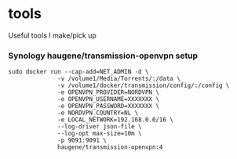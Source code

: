 # tools
Useful tools I make/pick up 

### Synology haugene/transmission-openvpn setup


```shell
sudo docker run --cap-add=NET_ADMIN -d \
              -v /volume1/Media/Torrents/:/data \
              -v /volume1/docker/transmission/config/:/config \
              -e OPENVPN_PROVIDER=NORDVPN \
              -e OPENVPN_USERNAME=XXXXXXX \
              -e OPENVPN_PASSWORD=XXXXXXX \
              -e NORDVPN_COUNTRY=NL \
              -e LOCAL_NETWORK=192.168.0.0/16 \
              --log-driver json-file \
              --log-opt max-size=10m \
              -p 9091:9091 \
              haugene/transmission-openvpn:4
```
